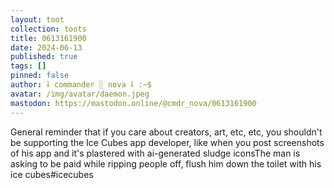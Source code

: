 ```yaml
---
layout: toot
collection: toots
title: 0613161900
date: 2024-06-13
published: true
tags: []
pinned: false
author: ⸸ commander ░ nova ⸸ :~$
avatar: /img/avatar/daemon.jpeg
mastodon: https://mastodon.online/@cmdr_nova/0613161900
---
```


General reminder that if you care about creators, art, etc, etc, you shouldn't be supporting the Ice Cubes app developer, like when you post screenshots of his app and it's plastered with ai-generated sludge iconsThe man is asking to be paid while ripping people off, flush him down the toilet with his ice cubes#icecubes
